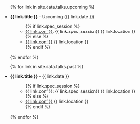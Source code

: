 <div class="talks">
<ul style="margin-left:-20px">

{% for link in site.data.talks.upcoming %}

<li style="margin-bottom:1rem">
  <div class="col-sm-9">
      <div class="title"><b>{{ link.title }}</b> - Upcoming ({{ link.date }})</div>
      <ul class="fa-ul" style="margin-left:25px">
      {% if link.spec_session %}
        <li><span class="fa-li"><i class="fas fa-map-pin"></i></span><a href="{{ link.conf_website }}">{{ link.conf }}</a>: {{ link.spec_session}} {{ link.location }}</li>
      {% else %}
        <li><span class="fa-li"><i class="fas fa-map-pin"></i></span><a href="{{ link.conf_website }}">{{ link.conf }}</a> {{ link.location }}</li>
      {% endif %}
      </ul>
  </div>
</li>

{% endfor %}

{% for link in site.data.talks.past %}

<li style="margin-bottom:1rem">
  <div class="col-sm-9">
      <div class="title"><b>{{ link.title }}</b> - {{ link.date }}</div>
      <ul class="fa-ul" style="margin-left:25px">
      {% if link.spec_session %}
        <li><span class="fa-li"><i class="fas fa-map-pin"></i></span><a href="{{ link.conf_website }}">{{ link.conf }}</a>: {{ link.spec_session}} {{ link.location }}</li>
      {% else %}
        <li><span class="fa-li"><i class="fas fa-map-pin"></i></span><a href="{{ link.conf_website }}">{{ link.conf }}</a> {{ link.location }}</li>
      {% endif %}
      </ul>
  </div>
</li>

{% endfor %}

</ul>
</div>

